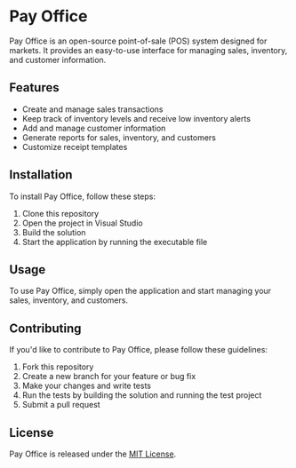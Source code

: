 # Pay Office

Pay Office is an open-source point-of-sale (POS) system designed for markets. It provides an easy-to-use interface for managing sales, inventory, and customer information.

## Features

- Create and manage sales transactions
- Keep track of inventory levels and receive low inventory alerts
- Add and manage customer information
- Generate reports for sales, inventory, and customers
- Customize receipt templates

## Installation

To install Pay Office, follow these steps:

1. Clone this repository
2. Open the project in Visual Studio
3. Build the solution
4. Start the application by running the executable file

## Usage

To use Pay Office, simply open the application and start managing your sales, inventory, and customers.

## Contributing

If you'd like to contribute to Pay Office, please follow these guidelines:

1. Fork this repository
2. Create a new branch for your feature or bug fix
3. Make your changes and write tests
4. Run the tests by building the solution and running the test project
5. Submit a pull request

## License

Pay Office is released under the [MIT License](https://opensource.org/licenses/MIT).
